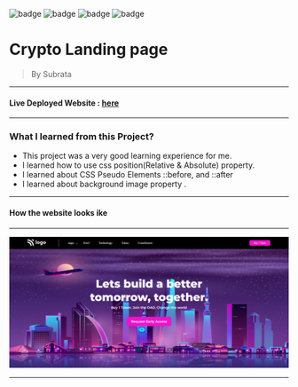 ![badge](https://img.shields.io/badge/Made%20With-HTML%20%26%20CSS-brightgreen)
![badge](https://img.shields.io/badge/Mobile%20Responsive-No-orange)
![badge](https://img.shields.io/badge/Deployed-Yes-green)
![badge](https://img.shields.io/badge/Time%20Taken-4hrs-brightgreen)

# **Crypto Landing page**

>By Subrata

-----
#### Live Deployed Website : [here](https://digital-marketing-landingpages.netlify.app/)

---
### What I learned from this Project?

- This project was a very good learning experience for me.
- I learned how to use css position(Relative & Absolute) property.
- I learned about CSS Pseudo Elements ::before, and ::after
- I learned about background image property  .

---
#### How the website looks ike
---

![](thumbnail.png)

***


